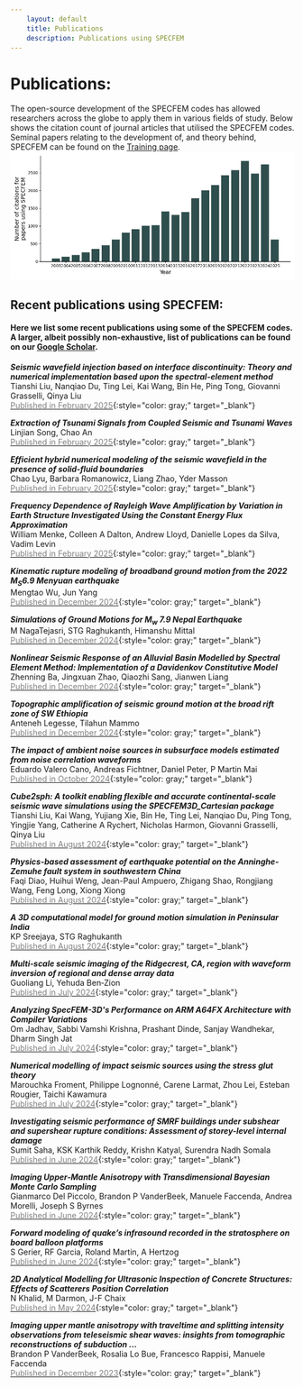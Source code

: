 ```yaml
---
    layout: default
    title: Publications
    description: Publications using SPECFEM
---
```


# Publications:
The open-source development of the SPECFEM codes has allowed researchers across the globe to apply them in various fields of study. Below shows the citation count of journal articles that utilised the SPECFEM codes. Seminal papers relating to the development of, and theory behind, SPECFEM can be found on the [Training page](training.md).  
![title](scholar/total_citations_per_year.jpg)

## Recent publications using SPECFEM:
#### Here we list some recent publications using some of the SPECFEM codes. A larger, albeit possibly non-exhaustive, list of publications can be found on our [<span class="fas fa-external-link-alt"></span> Google Scholar](https://scholar.google.com/citations?hl=en&user=bvjzHdUAAAAJ&view_op=list_works&sortby=pubdate).

<i><b>Seismic wavefield injection based on interface discontinuity: Theory and numerical implementation based upon the spectral-element method</b></i>  
Tianshi Liu, Nanqiao Du, Ting Lei, Kai Wang, Bin He, Ping Tong, Giovanni Grasselli, Qinya Liu   
[<span style="color:grey"><span class="fas fa-external-link-alt"></span> Published in February 2025</span>](https://scholar.google.com/citations?view_op=view_citation&hl=en&oe=ASCII&user=bvjzHdUAAAAJ&sortby=pubdate&citation_for_view=bvjzHdUAAAAJ:gsN89kCJA0AC){:style="color: gray;" target="_blank"}

<i><b>Extraction of Tsunami Signals from Coupled Seismic and Tsunami Waves</b></i>  
Linjian Song, Chao An   
[<span style="color:grey"><span class="fas fa-external-link-alt"></span> Published in February 2025</span>](https://scholar.google.com/citations?view_op=view_citation&hl=en&oe=ASCII&user=bvjzHdUAAAAJ&sortby=pubdate&citation_for_view=bvjzHdUAAAAJ:foquWX3nUaYC){:style="color: gray;" target="_blank"}

<i><b>Efficient hybrid numerical modeling of the seismic wavefield in the presence of solid-fluid boundaries</b></i>  
Chao Lyu, Barbara Romanowicz, Liang Zhao, Yder Masson   
[<span style="color:grey"><span class="fas fa-external-link-alt"></span> Published in February 2025</span>](https://scholar.google.com/citations?view_op=view_citation&hl=en&oe=ASCII&user=bvjzHdUAAAAJ&sortby=pubdate&citation_for_view=bvjzHdUAAAAJ:SpbeaW3--B0C){:style="color: gray;" target="_blank"}

<i><b>Frequency Dependence of Rayleigh Wave Amplification by Variation in Earth Structure Investigated Using the Constant Energy Flux Approximation</b></i>  
William Menke, Colleen A Dalton, Andrew Lloyd, Danielle Lopes da Silva, Vadim Levin   
[<span style="color:grey"><span class="fas fa-external-link-alt"></span> Published in February 2025</span>](https://scholar.google.com/citations?view_op=view_citation&hl=en&oe=ASCII&user=bvjzHdUAAAAJ&sortby=pubdate&citation_for_view=bvjzHdUAAAAJ:hCrLmN-GePgC){:style="color: gray;" target="_blank"}

<i><b>Kinematic rupture modeling of broadband ground motion from the 2022 <i>M</i><sub>S</sub>6.9 Menyuan earthquake</b></i>  
Mengtao Wu, Jun Yang   
[<span style="color:grey"><span class="fas fa-external-link-alt"></span> Published in December 2024</span>](https://scholar.google.com/citations?view_op=view_citation&hl=en&oe=ASCII&user=bvjzHdUAAAAJ&sortby=pubdate&citation_for_view=bvjzHdUAAAAJ:8d8msizDQcsC){:style="color: gray;" target="_blank"}

<i><b>Simulations of Ground Motions for M<sub>w</sub> 7.9 Nepal Earthquake</b></i>  
M NagaTejasri, STG Raghukanth, Himanshu Mittal   
[<span style="color:grey"><span class="fas fa-external-link-alt"></span> Published in December 2024</span>](https://scholar.google.com/citations?view_op=view_citation&hl=en&oe=ASCII&user=bvjzHdUAAAAJ&sortby=pubdate&citation_for_view=bvjzHdUAAAAJ:xtoqd-5pKcoC){:style="color: gray;" target="_blank"}

<i><b>Nonlinear Seismic Response of an Alluvial Basin Modelled by Spectral Element Method: Implementation of a Davidenkov Constitutive Model</b></i>  
Zhenning Ba, Jingxuan Zhao, Qiaozhi Sang, Jianwen Liang   
[<span style="color:grey"><span class="fas fa-external-link-alt"></span> Published in December 2024</span>](https://scholar.google.com/citations?view_op=view_citation&hl=en&oe=ASCII&user=bvjzHdUAAAAJ&sortby=pubdate&citation_for_view=bvjzHdUAAAAJ:HbR8gkJAVGIC){:style="color: gray;" target="_blank"}

<i><b>Topographic amplification of seismic ground motion at the broad rift zone of SW Ethiopia</b></i>  
Anteneh Legesse, Tilahun Mammo   
[<span style="color:grey"><span class="fas fa-external-link-alt"></span> Published in December 2024</span>](https://scholar.google.com/citations?view_op=view_citation&hl=en&oe=ASCII&user=bvjzHdUAAAAJ&sortby=pubdate&citation_for_view=bvjzHdUAAAAJ:_FM0Bhl9EiAC){:style="color: gray;" target="_blank"}

<i><b>The impact of ambient noise sources in subsurface models estimated from noise correlation waveforms</b></i>  
Eduardo Valero Cano, Andreas Fichtner, Daniel Peter, P Martin Mai   
[<span style="color:grey"><span class="fas fa-external-link-alt"></span> Published in October 2024</span>](https://scholar.google.com/citations?view_op=view_citation&hl=en&oe=ASCII&user=bvjzHdUAAAAJ&sortby=pubdate&citation_for_view=bvjzHdUAAAAJ:Ri6SYOTghG4C){:style="color: gray;" target="_blank"}

<i><b>Cube2sph: A toolkit enabling flexible and accurate continental-scale seismic wave simulations using the SPECFEM3D_Cartesian package</b></i>  
Tianshi Liu, Kai Wang, Yujiang Xie, Bin He, Ting Lei, Nanqiao Du, Ping Tong, Yingjie Yang, Catherine A Rychert, Nicholas Harmon, Giovanni Grasselli, Qinya Liu   
[<span style="color:grey"><span class="fas fa-external-link-alt"></span> Published in August 2024</span>](https://scholar.google.com/citations?view_op=view_citation&hl=en&oe=ASCII&user=bvjzHdUAAAAJ&sortby=pubdate&citation_for_view=bvjzHdUAAAAJ:kz9GbA2Ns4gC){:style="color: gray;" target="_blank"}

<i><b>Physics-based assessment of earthquake potential on the Anninghe-Zemuhe fault system in southwestern China</b></i>  
Faqi Diao, Huihui Weng, Jean-Paul Ampuero, Zhigang Shao, Rongjiang Wang, Feng Long, Xiong Xiong   
[<span style="color:grey"><span class="fas fa-external-link-alt"></span> Published in August 2024</span>](https://scholar.google.com/citations?view_op=view_citation&hl=en&oe=ASCII&user=bvjzHdUAAAAJ&sortby=pubdate&citation_for_view=bvjzHdUAAAAJ:PVjk1bu6vJQC){:style="color: gray;" target="_blank"}

<i><b>A 3D computational model for ground motion simulation in Peninsular India</b></i>  
KP Sreejaya, STG Raghukanth   
[<span style="color:grey"><span class="fas fa-external-link-alt"></span> Published in August 2024</span>](https://scholar.google.com/citations?view_op=view_citation&hl=en&oe=ASCII&user=bvjzHdUAAAAJ&sortby=pubdate&citation_for_view=bvjzHdUAAAAJ:GtLg2Ama23sC){:style="color: gray;" target="_blank"}

<i><b>Multi&#8208;scale seismic imaging of the Ridgecrest, CA, region with waveform inversion of regional and dense array data</b></i>  
Guoliang Li, Yehuda Ben&#8208;Zion   
[<span style="color:grey"><span class="fas fa-external-link-alt"></span> Published in July 2024</span>](https://scholar.google.com/citations?view_op=view_citation&hl=en&oe=ASCII&user=bvjzHdUAAAAJ&sortby=pubdate&citation_for_view=bvjzHdUAAAAJ:bz8QjSJIRt4C){:style="color: gray;" target="_blank"}

<i><b>Analyzing SpecFEM-3D&#39;s Performance on ARM A64FX Architecture with Compiler Variations</b></i>  
Om Jadhav, Sabbi Vamshi Krishna, Prashant Dinde, Sanjay Wandhekar, Dharm Singh Jat   
[<span style="color:grey"><span class="fas fa-external-link-alt"></span> Published in July 2024</span>](https://scholar.google.com/citations?view_op=view_citation&hl=en&oe=ASCII&user=bvjzHdUAAAAJ&sortby=pubdate&citation_for_view=bvjzHdUAAAAJ:M7yex6snE4oC){:style="color: gray;" target="_blank"}

<i><b>Numerical modelling of impact seismic sources using the stress glut theory</b></i>  
Marouchka Froment, Philippe Lognonné, Carene Larmat, Zhou Lei, Esteban Rougier, Taichi Kawamura   
[<span style="color:grey"><span class="fas fa-external-link-alt"></span> Published in July 2024</span>](https://scholar.google.com/citations?view_op=view_citation&hl=en&oe=ASCII&user=bvjzHdUAAAAJ&sortby=pubdate&citation_for_view=bvjzHdUAAAAJ:Dip1O2bNi0gC){:style="color: gray;" target="_blank"}

<i><b>Investigating seismic performance of SMRF buildings under subshear and supershear rupture conditions: Assessment of storey-level internal damage</b></i>  
Sumit Saha, KSK Karthik Reddy, Krishn Katyal, Surendra Nadh Somala   
[<span style="color:grey"><span class="fas fa-external-link-alt"></span> Published in June 2024</span>](https://scholar.google.com/citations?view_op=view_citation&hl=en&oe=ASCII&user=bvjzHdUAAAAJ&sortby=pubdate&citation_for_view=bvjzHdUAAAAJ:LO7wyVUgiFcC){:style="color: gray;" target="_blank"}

<i><b>Imaging Upper&#8208;Mantle Anisotropy with Transdimensional Bayesian Monte Carlo Sampling</b></i>  
Gianmarco Del Piccolo, Brandon P VanderBeek, Manuele Faccenda, Andrea Morelli, Joseph S Byrnes   
[<span style="color:grey"><span class="fas fa-external-link-alt"></span> Published in June 2024</span>](https://scholar.google.com/citations?view_op=view_citation&hl=en&oe=ASCII&user=bvjzHdUAAAAJ&sortby=pubdate&citation_for_view=bvjzHdUAAAAJ:tuHXwOkdijsC){:style="color: gray;" target="_blank"}

<i><b>Forward modeling of quake&#8217;s infrasound recorded in the stratosphere on board balloon platforms</b></i>  
S Gerier, RF Garcia, Roland Martin, A Hertzog   
[<span style="color:grey"><span class="fas fa-external-link-alt"></span> Published in June 2024</span>](https://scholar.google.com/citations?view_op=view_citation&hl=en&oe=ASCII&user=bvjzHdUAAAAJ&sortby=pubdate&citation_for_view=bvjzHdUAAAAJ:q3CdL3IzO_QC){:style="color: gray;" target="_blank"}

<i><b>2D Analytical Modelling for Ultrasonic Inspection of Concrete Structures: Effects of Scatterers Position Correlation</b></i>  
N Khalid, M Darmon, J-F Chaix   
[<span style="color:grey"><span class="fas fa-external-link-alt"></span> Published in May 2024</span>](https://scholar.google.com/citations?view_op=view_citation&hl=en&oe=ASCII&user=bvjzHdUAAAAJ&sortby=pubdate&citation_for_view=bvjzHdUAAAAJ:FAceZFleit8C){:style="color: gray;" target="_blank"}

<i><b>Imaging upper mantle anisotropy with traveltime and splitting intensity observations from teleseismic shear waves: insights from tomographic reconstructions of subduction &#8230;</b></i>  
Brandon P VanderBeek, Rosalia Lo Bue, Francesco Rappisi, Manuele Faccenda   
[<span style="color:grey"><span class="fas fa-external-link-alt"></span> Published in December 2023</span>](https://scholar.google.com/citations?view_op=view_citation&hl=en&oe=ASCII&user=bvjzHdUAAAAJ&sortby=pubdate&citation_for_view=bvjzHdUAAAAJ:MLfJN-KU85MC){:style="color: gray;" target="_blank"}

